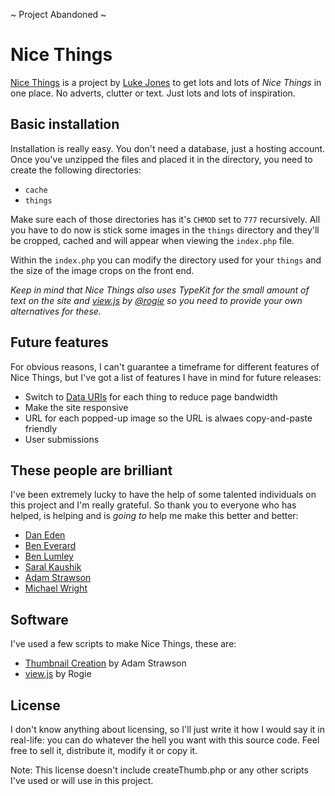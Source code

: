~ Project Abandoned ~

Nice Things
==============================

[Nice Things](http://nicethings.me/) is a project by [Luke Jones](http://twitter.com/lukejones) to get lots and lots of *Nice Things* in one place. No adverts, clutter or text. Just lots and lots of inspiration.

Basic installation
------------------------------

Installation is really easy. You don't need a database, just a hosting account. Once you've unzipped the files and placed it in the directory, you need to create the following directories:

* `cache`
* `things`

Make sure each of those directories has it's `CHMOD` set to `777` recursively. All you have to do now is stick some images in the `things` directory and they'll be cropped, cached and will appear when viewing the `index.php` file.

Within the `index.php` you can modify the directory used for your `things` and the size of the image crops on the front end.

*Keep in mind that Nice Things also uses TypeKit for the small amount of text on the site and [view.js](http://finegoodsmarket.com/view/) by [@rogie](http://twitter.com/rogie) so you need to provide your own alternatives for these.*

Future features
------------------------------

For obvious reasons, I can't guarantee a timeframe for different features of Nice Things, but I've got a list of features I have in mind for future releases:

* Switch to [Data URIs](http://davidwalsh.name/data-uri-php) for each thing to reduce page bandwidth
* Make the site responsive
* URL for each popped-up image so the URL is alwaes copy-and-paste friendly
* User submissions

These people are brilliant
------------------------------

I've been extremely lucky to have the help of some talented individuals on this project and I'm really grateful. So thank you to everyone who has helped, is helping and is *going to* help me make this better and better:

* [Dan Eden](http://twitter.com/_dte)
* [Ben Everard](http://twitter.com/ilmv)
* [Ben Lumley](http://twitter.com/benlumley)
* [Saral Kaushik](http://twitter.com/saralk)
* [Adam Strawson](http://twitter.com/adamstrawson)
* [Michael Wright](http://twitter.com/michaelw90)

Software
------------------------------

I've used a few scripts to make Nice Things, these are:

* [Thumbnail Creation](https://github.com/adamstrawson/Thumbnail-Creation) by Adam Strawson
* [view.js](http://finegoodsmarket.com/view/) by Rogie

License
------------------------------

I don't know anything about licensing, so I'll just write it how I would say it in real-life: you can do whatever the hell you want with this source code. Feel free to sell it, distribute it, modify it or copy it.

Note: This license doesn't include createThumb.php or any other scripts I've used or will use in this project.
